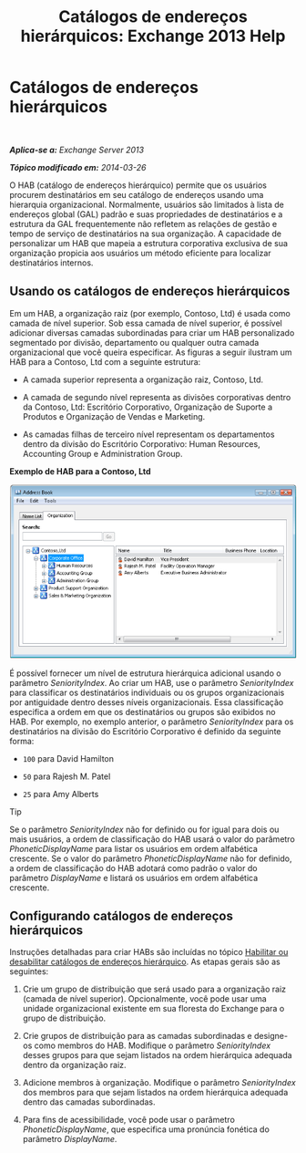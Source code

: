 ﻿---
title: 'Catálogos de endereços hierárquicos: Exchange 2013 Help'
TOCTitle: Catálogos de endereços hierárquicos
ms:assetid: a1d277a0-5437-40af-aade-e4730a0d1308
ms:mtpsurl: https://technet.microsoft.com/pt-br/library/Ff629379(v=EXCHG.150)
ms:contentKeyID: 50486270
ms.date: 05/22/2018
mtps_version: v=EXCHG.150
ms.translationtype: MT
---

# Catálogos de endereços hierárquicos

 

_**Aplica-se a:** Exchange Server 2013_

_**Tópico modificado em:** 2014-03-26_

O HAB (catálogo de endereços hierárquico) permite que os usuários procurem destinatários em seu catálogo de endereços usando uma hierarquia organizacional. Normalmente, usuários são limitados à lista de endereços global (GAL) padrão e suas propriedades de destinatários e a estrutura da GAL frequentemente não refletem as relações de gestão e tempo de serviço de destinatários na sua organização. A capacidade de personalizar um HAB que mapeia a estrutura corporativa exclusiva de sua organização propicia aos usuários um método eficiente para localizar destinatários internos.

## Usando os catálogos de endereços hierárquicos

Em um HAB, a organização raiz (por exemplo, Contoso, Ltd) é usada como camada de nível superior. Sob essa camada de nível superior, é possível adicionar diversas camadas subordinadas para criar um HAB personalizado segmentado por divisão, departamento ou qualquer outra camada organizacional que você queira especificar. As figuras a seguir ilustram um HAB para a Contoso, Ltd com a seguinte estrutura:

  - A camada superior representa a organização raiz, Contoso, Ltd.

  - A camada de segundo nível representa as divisões corporativas dentro da Contoso, Ltd: Escritório Corporativo, Organização de Suporte a Produtos e Organização de Vendas e Marketing.

  - As camadas filhas de terceiro nível representam os departamentos dentro da divisão do Escritório Corporativo: Human Resources, Accounting Group e Administration Group.

**Exemplo de HAB para a Contoso, Ltd**

![Caixa de diálogo Catálogo de Endereços Hierárquico](images/Ff607473.d8cc782f-61cd-44c4-9c74-432ebea0c3db(EXCHG.150).gif "Caixa de diálogo Catálogo de Endereços Hierárquico")

É possível fornecer um nível de estrutura hierárquica adicional usando o parâmetro *SeniorityIndex*. Ao criar um HAB, use o parâmetro *SeniorityIndex* para classificar os destinatários individuais ou os grupos organizacionais por antiguidade dentro desses níveis organizacionais. Essa classificação especifica a ordem em que os destinatários ou grupos são exibidos no HAB. Por exemplo, no exemplo anterior, o parâmetro *SeniorityIndex* para os destinatários na divisão do Escritório Corporativo é definido da seguinte forma:

  - `100` para David Hamilton

  - `50` para Rajesh M. Patel

  - `25` para Amy Alberts


> [!TIP]
> Se o parâmetro <EM>SeniorityIndex</EM> não for definido ou for igual para dois ou mais usuários, a ordem de classificação do HAB usará o valor do parâmetro <EM>PhoneticDisplayName</EM> para listar os usuários em ordem alfabética crescente. Se o valor do parâmetro <EM>PhoneticDisplayName</EM> não for definido, a ordem de classificação do HAB adotará como padrão o valor do parâmetro <EM>DisplayName</EM> e listará os usuários em ordem alfabética crescente.



## Configurando catálogos de endereços hierárquicos

Instruções detalhadas para criar HABs são incluídas no tópico [Habilitar ou desabilitar catálogos de endereços hierárquico](enable-or-disable-hierarchical-address-books-exchange-2013-help.md). As etapas gerais são as seguintes:

1.  Crie um grupo de distribuição que será usado para a organização raiz (camada de nível superior). Opcionalmente, você pode usar uma unidade organizacional existente em sua floresta do Exchange para o grupo de distribuição.

2.  Crie grupos de distribuição para as camadas subordinadas e designe-os como membros do HAB. Modifique o parâmetro *SeniorityIndex* desses grupos para que sejam listados na ordem hierárquica adequada dentro da organização raiz.

3.  Adicione membros à organização. Modifique o parâmetro *SeniorityIndex* dos membros para que sejam listados na ordem hierárquica adequada dentro das camadas subordinadas.

4.  Para fins de acessibilidade, você pode usar o parâmetro *PhoneticDisplayName*, que especifica uma pronúncia fonética do parâmetro *DisplayName*.

